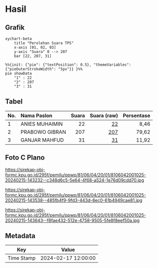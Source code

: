 # Hasil

## Grafik

```mermaid
xychart-beta
    title "Perolehan Suara TPS"
    x-axis [01, 02, 03]
    y-axis "Suara" 0 --> 207
    bar [22, 207, 31]
```

```mermaid
%%{init: {"pie": {"textPosition": 0.5}, "themeVariables": {"pieOuterStrokeWidth": "5px"}} }%%
pie showData
    "1" : 22
    "2" : 207
    "3" : 31
```

## Tabel

| No. | Nama Paslon    | Suara | Suara (raw) | Persentase |
|:--- |:-------------- | -----:| -----------:| ----------:|
| 1   | ANIES MUHAIMIN | 22    | [22][p-1]   | 8,46       |
| 2   | PRABOWO GIBRAN | 207   | [207][p-2]  | 79,62      |
| 3   | GANJAR MAHFUD  | 31    | [31][p-3]   | 11,92      |


[p-1]: https://github.com/gigit-pemilu/pemilu-2024-81-maluku/blob/main/pilpres/hitung-suara/sub/81-maluku/sub/06-seram-bagian-barat/sub/04-huamual-belakang/sub/2001-waesala/sub/025-tps/sub/paslon-1.txt
[p-2]: https://github.com/gigit-pemilu/pemilu-2024-81-maluku/blob/main/pilpres/hitung-suara/sub/81-maluku/sub/06-seram-bagian-barat/sub/04-huamual-belakang/sub/2001-waesala/sub/025-tps/sub/paslon-2.txt
[p-3]: https://github.com/gigit-pemilu/pemilu-2024-81-maluku/blob/main/pilpres/hitung-suara/sub/81-maluku/sub/06-seram-bagian-barat/sub/04-huamual-belakang/sub/2001-waesala/sub/025-tps/sub/paslon-3.txt

## Foto C Plano

https://sirekap-obj-formc.kpu.go.id/295f/pemilu/ppwp/81/06/04/20/01/8106042001025-20240215-143232--c348d6c5-5e64-4f68-a524-1e76d09cdd70.jpg

https://sirekap-obj-formc.kpu.go.id/295f/pemilu/ppwp/81/06/04/20/01/8106042001025-20240215-143538--485fb4f9-9fd3-443d-8ec0-61b4949cae81.jpg

https://sirekap-obj-formc.kpu.go.id/295f/pemilu/ppwp/81/06/04/20/01/8106042001025-20240215-143643--f8fae432-512e-4758-9505-5fe8f8eef50a.jpg


## Metadata

| Key        | Value               |
| ---------- | ------------------- |
| Time Stamp | 2024-02-17 12:00:00 |



